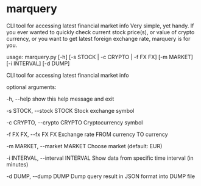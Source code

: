 # marquery
CLI tool for accessing latest financial market info
Very simple, yet handy. If you ever wanted to quickly check current stock price(s), or value of crypto currency, or you want to get latest foreign exchange rate, marquery is for you.

usage: marquery.py [-h] [-s STOCK | -c CRYPTO | -f FX FX] [-m MARKET]
                   [-i INTERVAL] [-d DUMP]

CLI tool for accessing latest financial market info

optional arguments:

  -h, --help            show this help message and exit
  
  -s STOCK, --stock       STOCK Stock exchange symbol
                        
  -c CRYPTO, --crypto     CRYPTO Cryptocurrency symbol
                        
  -f FX FX, --fx FX FX    Exchange rate FROM currency TO currency
  
  -m MARKET, --market     MARKET Choose market (default: EUR)
                        
  -i INTERVAL, --interval INTERVAL Show data from specific time interval (in minutes)
                        
  -d DUMP, --dump DUMP    Dump query result in JSON format into DUMP file
